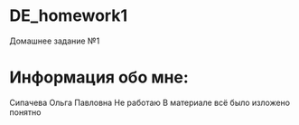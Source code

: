 # DE_homework1
Домашнее задание №1

# Информация обо мне:
Сипачева Ольга Павловна
Не работаю
В материале всё было изложено понятно

